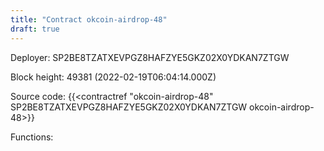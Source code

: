 ```yaml
---
title: "Contract okcoin-airdrop-48"
draft: true
---
```

Deployer: SP2BE8TZATXEVPGZ8HAFZYE5GKZ02X0YDKAN7ZTGW


 



Block height: 49381 (2022-02-19T06:04:14.000Z)

Source code: {{<contractref "okcoin-airdrop-48" SP2BE8TZATXEVPGZ8HAFZYE5GKZ02X0YDKAN7ZTGW okcoin-airdrop-48>}}

Functions:



